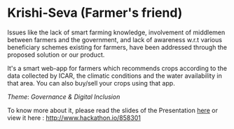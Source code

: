 # Krishi-Seva (Farmer's friend)

Issues like the lack of smart farming knowledge, involvement of middlemen between farmers and the government, and lack of awareness w.r.t various beneficiary schemes existing for farmers, have been addressed through the proposed solution or our product.

It's a smart web-app for farmers which recommends crops according to the data collected by ICAR, the climatic conditions and the water availability in that area. 
You can also buy/sell your crops using that app.

_Theme_:  *Governance & Digital Inclusion*

To know more about it, please read the slides of the Presentation [here](https://github.com/aksh98/Krishi-Seva/blob/master/krishi.pdf) 
or view it here : http://www.hackathon.io/858301  

